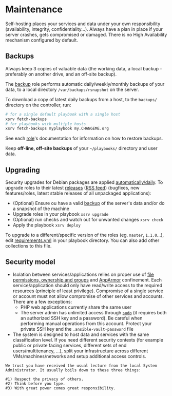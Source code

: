 # Maintenance

Self-hosting places your services and data under your own responsibility (availability, integrity, confidentiality...). Always have a plan in place if your server crashes, gets compromised or damaged. There is no High Availability mechanism configured by default.


## Backups

Always keep 3 copies of valuable data (the working data, a local backup - preferably on another drive, and an off-site backup).

The [backup](roles/backup) role performs automatic daily/weekly/monthly backups of your data, to a local directory `/var/backups/rsnapshot` on the server.

To download a copy of latest daily backups from a host, to the `backups/` directory on the controller, run:

```bash
# for a single default playbook with a single host
xsrv fetch-backups
# for playbooks with multiple hosts
xsrv fetch-backups myplaybook my.CHANGEME.org
```

See each [role](index.md#roles)'s documentation for information on how to restore backups.

Keep **off-line, off-site backups** of your `~/playbooks/` directory and user data.


## Upgrading

Security upgrades for Debian packages are applied [automatically/daily](roles/common). To upgrade roles to their latest [releases](https://gitlab.com/nodiscc/xsrv/-/blob/master/CHANGELOG.md) ([RSS feed](https://gitlab.com/nodiscc/xsrv/-/tags?format=atom)) (bugfixes, new features/roles, latest stable releases of all unpackaged applications):

- (Optional) Ensure ou have a valid [backup](#backups) of the server's data and/or do a snapshot of the machine
- Upgrade roles in your playbook `xsrv upgrade`
- (Optional) run checks and watch out for unwanted changes `xsrv check`
- Apply the playbook `xsrv deploy`

To upgrade to a different/specific version of the roles (eg. `master`, `1.1.0`...), edit [requirements.yml](https://gitlab.com/nodiscc/xsrv/-/blob/master/playbooks/xsrv/requirements.yml) in your playbook directory. You can also add other collections to this file.

## Security model

- Isolation between services/applications relies on proper use of [file permissions, ownership and groups](https://wiki.debian.org/Permissions) and [AppArmor](https://wiki.debian.org/AppArmor) confinement. Each service/application should only have read/write access to the required resources (principle of least privilege). Compromise of a single service or account must not allow compromise of other services and accounts. There are a few exceptions:
  - PHP web applications currently share the same user
  - The server admin has unlimited access through [`sudo`](https://wiki.debian.org/sudo) (it requires both an authorized SSH key and a password). Be careful when performing manual operations from this account. Protect your private SSH key and the `.ansible-vault-password` file
- The system is designed to host data and services with the same classification level. If you need different security contexts (for example public or private facing services, different sets of end users/multitenancy, ...), split your infrastructure across different VMs/machines/networks and setup additional access controls.

```
We trust you have received the usual lecture from the local System
Administrator. It usually boils down to these three things: 

#1) Respect the privacy of others.
#2) Think before you type.
#3) With great power comes great responsibility.
```




